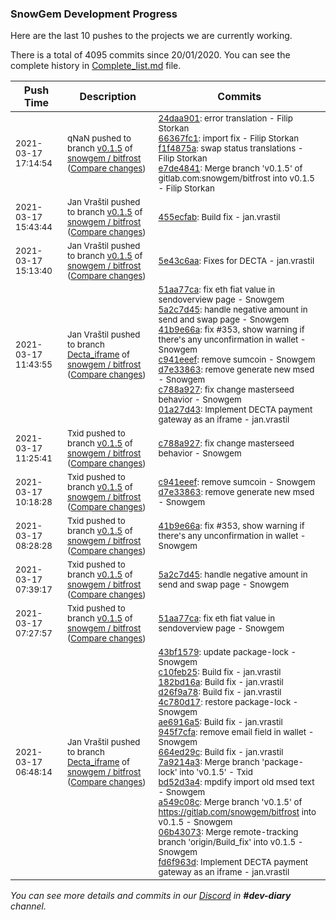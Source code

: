 
### SnowGem Development Progress

Here are the last 10 pushes to the projects we are currently working.

There is a total of 4095 commits since 20/01/2020. You can see the complete history in
 [Complete_list.md](Complete_list.md) file.

| Push Time | Description | Commits |
| --- | --- | --- |
| <sub>2021-03-17 17:14:54</sub> | <sub>qNaN pushed to branch [v0\.1\.5](https://gitlab.com/snowgem/bitfrost/commits/v0.1.5) of [snowgem / bitfrost](https://gitlab.com/snowgem/bitfrost) ([Compare changes](https://gitlab.com/snowgem/bitfrost/compare/455ecfabf7e8e093824355bb9729250a390f0ad8...e7de484157dad67b139a768ca93d4e0771426195))</sub> | <sub>[24daa901](https://gitlab.com/snowgem/bitfrost/-/commit/24daa901d44124a398dda0b1bb416e601c00afd9): error translation - Filip Storkan<br>[66367fc1](https://gitlab.com/snowgem/bitfrost/-/commit/66367fc1066a084c0f90335e18d5075e657a5d78): import fix - Filip Storkan<br>[f1f4875a](https://gitlab.com/snowgem/bitfrost/-/commit/f1f4875abb5b7812472bff47f8dd25aedb38c1df): swap status translations - Filip Storkan<br>[e7de4841](https://gitlab.com/snowgem/bitfrost/-/commit/e7de484157dad67b139a768ca93d4e0771426195): Merge branch 'v0.1.5' of gitlab.com:snowgem/bitfrost into v0.1.5 - Filip Storkan</sub> |
| <sub>2021-03-17 15:43:44</sub> | <sub>Jan Vraštil pushed to branch [v0\.1\.5](https://gitlab.com/snowgem/bitfrost/commits/v0.1.5) of [snowgem / bitfrost](https://gitlab.com/snowgem/bitfrost) ([Compare changes](https://gitlab.com/snowgem/bitfrost/compare/5e43c6aa812fc4e92de580a9b898cdbebaf49e9c...455ecfabf7e8e093824355bb9729250a390f0ad8))</sub> | <sub>[455ecfab](https://gitlab.com/snowgem/bitfrost/-/commit/455ecfabf7e8e093824355bb9729250a390f0ad8): Build fix - jan.vrastil</sub> |
| <sub>2021-03-17 15:13:40</sub> | <sub>Jan Vraštil pushed to branch [v0\.1\.5](https://gitlab.com/snowgem/bitfrost/commits/v0.1.5) of [snowgem / bitfrost](https://gitlab.com/snowgem/bitfrost) ([Compare changes](https://gitlab.com/snowgem/bitfrost/compare/e9e59721a6c2e3326bb97c0eeeeb6a945f8a22a7...5e43c6aa812fc4e92de580a9b898cdbebaf49e9c))</sub> | <sub>[5e43c6aa](https://gitlab.com/snowgem/bitfrost/-/commit/5e43c6aa812fc4e92de580a9b898cdbebaf49e9c): Fixes for DECTA - jan.vrastil</sub> |
| <sub>2021-03-17 11:43:55</sub> | <sub>Jan Vraštil pushed to branch [Decta\_iframe](https://gitlab.com/snowgem/bitfrost/commits/Decta_iframe) of [snowgem / bitfrost](https://gitlab.com/snowgem/bitfrost) ([Compare changes](https://gitlab.com/snowgem/bitfrost/compare/fd6f963d40b6fc19870852234a4d9cc23ac9b84b...01a27d43a4b24db64235d8d9830d9a9a4e54e001))</sub> | <sub>[51aa77ca](https://gitlab.com/snowgem/bitfrost/-/commit/51aa77ca349e3269f992749b61e133f6d6aafa24): fix eth fiat value in sendoverview page - Snowgem<br>[5a2c7d45](https://gitlab.com/snowgem/bitfrost/-/commit/5a2c7d457b4a97a90926feaf3be642b09f91a9f4): handle negative amount in send and swap page - Snowgem<br>[41b9e66a](https://gitlab.com/snowgem/bitfrost/-/commit/41b9e66ad6f0d09d1b0f2c9f79ca23440fdcd690): fix #353, show warning if there's any unconfirmation in wallet - Snowgem<br>[c941eeef](https://gitlab.com/snowgem/bitfrost/-/commit/c941eeef18f671bc1ec7009a119ad0ce7a58cb92): remove sumcoin - Snowgem<br>[d7e33863](https://gitlab.com/snowgem/bitfrost/-/commit/d7e33863deb390d2a62735cf2b2641c03863b973): remove generate new msed - Snowgem<br>[c788a927](https://gitlab.com/snowgem/bitfrost/-/commit/c788a927472ba275822cecff97fdabcbbddf62fb): fix change masterseed behavior - Snowgem<br>[01a27d43](https://gitlab.com/snowgem/bitfrost/-/commit/01a27d43a4b24db64235d8d9830d9a9a4e54e001): Implement DECTA payment gateway as an iframe - jan.vrastil</sub> |
| <sub>2021-03-17 11:25:41</sub> | <sub>Txid pushed to branch [v0\.1\.5](https://gitlab.com/snowgem/bitfrost/commits/v0.1.5) of [snowgem / bitfrost](https://gitlab.com/snowgem/bitfrost) ([Compare changes](https://gitlab.com/snowgem/bitfrost/compare/d7e33863deb390d2a62735cf2b2641c03863b973...c788a927472ba275822cecff97fdabcbbddf62fb))</sub> | <sub>[c788a927](https://gitlab.com/snowgem/bitfrost/-/commit/c788a927472ba275822cecff97fdabcbbddf62fb): fix change masterseed behavior - Snowgem</sub> |
| <sub>2021-03-17 10:18:28</sub> | <sub>Txid pushed to branch [v0\.1\.5](https://gitlab.com/snowgem/bitfrost/commits/v0.1.5) of [snowgem / bitfrost](https://gitlab.com/snowgem/bitfrost) ([Compare changes](https://gitlab.com/snowgem/bitfrost/compare/41b9e66ad6f0d09d1b0f2c9f79ca23440fdcd690...d7e33863deb390d2a62735cf2b2641c03863b973))</sub> | <sub>[c941eeef](https://gitlab.com/snowgem/bitfrost/-/commit/c941eeef18f671bc1ec7009a119ad0ce7a58cb92): remove sumcoin - Snowgem<br>[d7e33863](https://gitlab.com/snowgem/bitfrost/-/commit/d7e33863deb390d2a62735cf2b2641c03863b973): remove generate new msed - Snowgem</sub> |
| <sub>2021-03-17 08:28:28</sub> | <sub>Txid pushed to branch [v0\.1\.5](https://gitlab.com/snowgem/bitfrost/commits/v0.1.5) of [snowgem / bitfrost](https://gitlab.com/snowgem/bitfrost) ([Compare changes](https://gitlab.com/snowgem/bitfrost/compare/5a2c7d457b4a97a90926feaf3be642b09f91a9f4...41b9e66ad6f0d09d1b0f2c9f79ca23440fdcd690))</sub> | <sub>[41b9e66a](https://gitlab.com/snowgem/bitfrost/-/commit/41b9e66ad6f0d09d1b0f2c9f79ca23440fdcd690): fix #353, show warning if there's any unconfirmation in wallet - Snowgem</sub> |
| <sub>2021-03-17 07:39:17</sub> | <sub>Txid pushed to branch [v0\.1\.5](https://gitlab.com/snowgem/bitfrost/commits/v0.1.5) of [snowgem / bitfrost](https://gitlab.com/snowgem/bitfrost) ([Compare changes](https://gitlab.com/snowgem/bitfrost/compare/51aa77ca349e3269f992749b61e133f6d6aafa24...5a2c7d457b4a97a90926feaf3be642b09f91a9f4))</sub> | <sub>[5a2c7d45](https://gitlab.com/snowgem/bitfrost/-/commit/5a2c7d457b4a97a90926feaf3be642b09f91a9f4): handle negative amount in send and swap page - Snowgem</sub> |
| <sub>2021-03-17 07:27:57</sub> | <sub>Txid pushed to branch [v0\.1\.5](https://gitlab.com/snowgem/bitfrost/commits/v0.1.5) of [snowgem / bitfrost](https://gitlab.com/snowgem/bitfrost) ([Compare changes](https://gitlab.com/snowgem/bitfrost/compare/06b43073b42a3a29ea7653df79895dc1171cd7df...51aa77ca349e3269f992749b61e133f6d6aafa24))</sub> | <sub>[51aa77ca](https://gitlab.com/snowgem/bitfrost/-/commit/51aa77ca349e3269f992749b61e133f6d6aafa24): fix eth fiat value in sendoverview page - Snowgem</sub> |
| <sub>2021-03-17 06:48:14</sub> | <sub>Jan Vraštil pushed to branch [Decta\_iframe](https://gitlab.com/snowgem/bitfrost/commits/Decta_iframe) of [snowgem / bitfrost](https://gitlab.com/snowgem/bitfrost) ([Compare changes](https://gitlab.com/snowgem/bitfrost/compare/c6ab399ef92a737a3fa366a53d9e00fd9898d73a...fd6f963d40b6fc19870852234a4d9cc23ac9b84b))</sub> | <sub>[43bf1579](https://gitlab.com/snowgem/bitfrost/-/commit/43bf1579a3c3b7ac16e6f4743687bca8d352809f): update package-lock - Snowgem<br>[c10feb25](https://gitlab.com/snowgem/bitfrost/-/commit/c10feb2509f02cba6e29d450c468dd879aff9e20): Build fix - jan.vrastil<br>[182bd16a](https://gitlab.com/snowgem/bitfrost/-/commit/182bd16a080a5bf5e3272db1d05dd1ade8e8837b): Build fix - jan.vrastil<br>[d26f9a78](https://gitlab.com/snowgem/bitfrost/-/commit/d26f9a78960d600d010e28023d0aea04c63b8c60): Build fix - jan.vrastil<br>[4c780d17](https://gitlab.com/snowgem/bitfrost/-/commit/4c780d17a5853386ae2977f9debd0fac4fbd9707): restore package-lock - Snowgem<br>[ae6916a5](https://gitlab.com/snowgem/bitfrost/-/commit/ae6916a5eb667a5156644b5f82dcf36995c57eba): Build fix - jan.vrastil<br>[945f7cfa](https://gitlab.com/snowgem/bitfrost/-/commit/945f7cfad64586839add67a63519610d7a723acc): remove email field in wallet - Snowgem<br>[664ed29c](https://gitlab.com/snowgem/bitfrost/-/commit/664ed29c892cff3061e5a27711760d7c599d3922): Build fix - jan.vrastil<br>[7a9214a3](https://gitlab.com/snowgem/bitfrost/-/commit/7a9214a342ee6ddeaa256ea771b0c4b3216d931e): Merge branch 'package-lock' into 'v0.1.5' - Txid<br>[bd52d3a4](https://gitlab.com/snowgem/bitfrost/-/commit/bd52d3a41119c0a3665f1850a24d5f85f08e6200): mpdify import old msed text - Snowgem<br>[a549c08c](https://gitlab.com/snowgem/bitfrost/-/commit/a549c08cde20a0712c2a0e75d3b527e84c6f84d6): Merge branch 'v0.1.5' of https://gitlab.com/snowgem/bitfrost into v0.1.5 - Snowgem<br>[06b43073](https://gitlab.com/snowgem/bitfrost/-/commit/06b43073b42a3a29ea7653df79895dc1171cd7df): Merge remote-tracking branch 'origin/Build_fix' into v0.1.5 - Snowgem<br>[fd6f963d](https://gitlab.com/snowgem/bitfrost/-/commit/fd6f963d40b6fc19870852234a4d9cc23ac9b84b): Implement DECTA payment gateway as an iframe - jan.vrastil</sub> |

_You can see more details and commits in our [Discord](https://discord.gg/zumGnbg) in **#dev-diary** channel._
